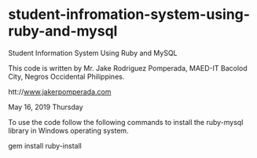 # student-infromation-system-using-ruby-and-mysql
Student Information System Using Ruby and MySQL

This code is written by Mr. Jake Rodriguez Pomperada, MAED-IT
Bacolod City, Negros Occidental Philippines.

htt://www.jakerpomperada.com

May 16, 2019    Thursday


To use the code follow the following commands to install the ruby-mysql library in Windows operating system.

gem install ruby-install

